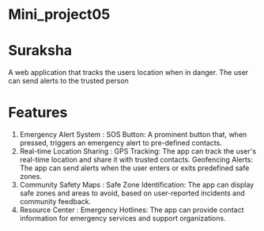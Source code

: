 # Mini_project05
# Suraksha
A web application that tracks the users location when in danger. The user can send alerts to the trusted person
# Features
1. Emergency Alert System :
SOS Button: A prominent button that, when pressed, triggers an emergency alert to pre-defined contacts.
2. Real-time Location Sharing :
GPS Tracking: The app can track the user's real-time location and share it with trusted contacts. 
Geofencing Alerts: The app can send alerts when the user enters or exits predefined safe zones. 
3. Community Safety Maps :
Safe Zone Identification: The app can display safe zones and areas to avoid, based on user-reported incidents and community feedback. 
4. Resource Center :
Emergency Hotlines: The app can provide contact information for emergency services and support organizations.